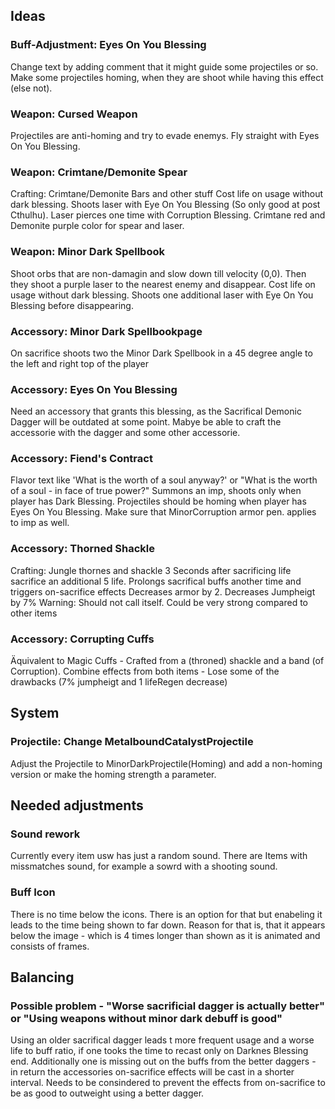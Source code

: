 ## Ideas

### Buff-Adjustment: Eyes On You Blessing
Change text by adding comment that it might guide some projectiles or so.
Make some projectiles homing, when they are shoot while having this effect (else not).

### Weapon: Cursed Weapon
Projectiles are anti-homing and try to evade enemys. Fly straight with Eyes On You Blessing.

### Weapon: Crimtane/Demonite Spear
Crafting: Crimtane/Demonite Bars and other stuff
Cost life on usage without dark blessing.
Shoots laser with Eye On You Blessing (So only good at post Cthulhu).
Laser pierces one time with Corruption Blessing.
Crimtane red and Demonite purple color for spear and laser.

### Weapon: Minor Dark Spellbook
Shoot orbs that are non-damagin and slow down till velocity (0,0).
Then they shoot a purple laser to the nearest enemy and disappear.
Cost life on usage without dark blessing.
Shoots one additional laser with Eye On You Blessing before disappearing.

### Accessory: Minor Dark Spellbookpage
On sacrifice shoots two the Minor Dark Spellbook in a 45 degree angle to the left and right top of the player

### Accessory: Eyes On You Blessing
Need an accessory that grants this blessing, as the Sacrifical Demonic Dagger will be outdated at some point.
Mabye be able to craft the accessorie with the dagger and some other accessorie.

### Accessory: Fiend's Contract
Flavor text like 'What is the worth of a soul anyway?' or "What is the worth of a soul - in face of true power?"
Summons an imp, shoots only when player has Dark Blessing.
Projectiles should be homing when player has Eyes On You Blessing.
Make sure that MinorCorruption armor pen. applies to imp as well.

### Accessory: Thorned Shackle
Crafting: Jungle thornes and shackle
3 Seconds after sacrificing life sacrifice an additional 5 life.
Prolongs sacrifical buffs another time and triggers on-sacrifice effects
Decreases armor by 2.
Decreases Jumpheigt by 7%
Warning:
Should not call itself.
Could be very strong compared to other items 

### Accessory: Corrupting Cuffs
Äquivalent to Magic Cuffs - Crafted from a (throned) shackle and a band (of Corruption).
Combine effects from both items - Lose some of the drawbacks (7% jumpheigt and 1 lifeRegen decrease)



## System

### Projectile: Change MetalboundCatalystProjectile
Adjust the Projectile to MinorDarkProjectile(Homing) and add a non-homing version or make the homing strength a parameter.



## Needed adjustments

### Sound rework
Currently every item usw has just a random sound. There are Items with missmatches sound, for example a sowrd with a shooting sound.

### Buff Icon
There is no time below the icons. There is an option for that but enabeling it leads to the time being shown to far down.
Reason for that is, that it appears below the image - which is 4 times longer than shown as it is animated and consists of frames.



## Balancing

### Possible problem - "Worse sacrificial dagger is actually better" or "Using weapons without minor dark debuff is good"
Using an older sacrifical dagger leads t more frequent usage and a worse life to buff ratio, if one tooks the time to recast only on Darknes Blessing end.
Additionally one is missing out on the buffs from the better daggers - in return the accessories on-sacrifice effects will be cast in a shorter interval.
Needs to be consindered to prevent the effects from on-sacrifice to be as good to outweight using a better dagger.